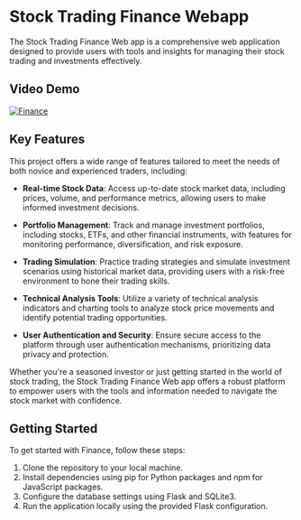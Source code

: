 # Stock Trading Finance Webapp

The Stock Trading Finance Web app is a comprehensive web application designed to provide users with tools and insights for managing their stock trading and investments effectively. 

## Video Demo

[![Finance](http://img.youtube.com/vi/AhVKZpdmugk/0.jpg)](http://www.youtube.com/watch?v=AhVKZpdmugk)

## Key Features

This project offers a wide range of features tailored to meet the needs of both novice and experienced traders, including:

- **Real-time Stock Data**: Access up-to-date stock market data, including prices, volume, and performance metrics, allowing users to make informed investment decisions.

- **Portfolio Management**: Track and manage investment portfolios, including stocks, ETFs, and other financial instruments, with features for monitoring performance, diversification, and risk exposure.

- **Trading Simulation**: Practice trading strategies and simulate investment scenarios using historical market data, providing users with a risk-free environment to hone their trading skills.

- **Technical Analysis Tools**: Utilize a variety of technical analysis indicators and charting tools to analyze stock price movements and identify potential trading opportunities.

- **User Authentication and Security**: Ensure secure access to the platform through user authentication mechanisms, prioritizing data privacy and protection.

Whether you're a seasoned investor or just getting started in the world of stock trading, the Stock Trading Finance Web app offers a robust platform to empower users with the tools and information needed to navigate the stock market with confidence.

## Getting Started

To get started with Finance, follow these steps:

1. Clone the repository to your local machine.
2. Install dependencies using pip for Python packages and npm for JavaScript packages.
3. Configure the database settings using Flask and SQLite3.
4. Run the application locally using the provided Flask configuration.
